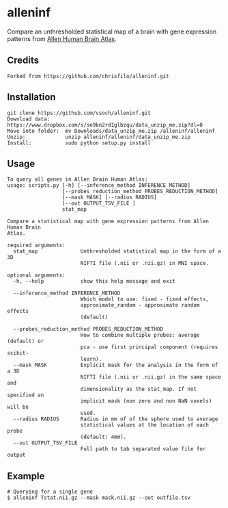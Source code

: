 alleninf
========

Compare an unthresholded statistical map of a brain with gene expression patterns from [Allen Human Brain Atlas](http://human.brain-map.org/).

Credits
------------

    Forked from https://github.com/chrisfilo/alleninf.git


Installation
------------

    git clone https://github.com/vsoch/alleninf.git
    Download data:     https://www.dropbox.com/s/se9bn2rd1glbzqu/data_unzip_me.zip?dl=0
    Move into folder:  mv Downloads/data_unzip_me.zip /alleninf/alleninf
    Unzip:             unzip alleninf/alleninf/data_unzip_me.zip
    Install:           sudo python setup.py install

Usage
-----

	To query all genes in Allen Brain Human Atlas:
	usage: scripts.py [-h] [--inference_method INFERENCE_METHOD]
	                  [--probes_reduction_method PROBES_REDUCTION_METHOD]
	                  [--mask MASK] [--radius RADIUS]
	                  [--out OUTPUT_TSV_FILE ]
	                  stat_map
	
	Compare a statistical map with gene expression patterns from Allen Human Brain
	Atlas.
	
	required arguments:
	  stat_map              Unthresholded statistical map in the form of a 3D
	                        NIFTI file (.nii or .nii.gz) in MNI space.
	
	optional arguments:
	  -h, --help            show this help message and exit

	  --inference_method INFERENCE_METHOD
	                        Which model to use: fixed - fixed effects,
	                        approximate_random - approximate random effects
	                        (default)

	  --probes_reduction_method PROBES_REDUCTION_METHOD
	                        How to combine multiple probes: average (default) or
	                        pca - use first principal component (requires scikit-
	                        learn).
	  --mask MASK           Explicit mask for the analysis in the form of a 3D
	                        NIFTI file (.nii or .nii.gz) in the same space and
	                        dimensionality as the stat_map. If not specified an
	                        implicit mask (non zero and non NaN voxels) will be
	                        used.
	  --radius RADIUS       Radius in mm of of the sphere used to average
	                        statistical values at the location of each probe
	                        (default: 4mm).
	  --out OUTPUT_TSV_FILE
	                        Full path to tab separated value file for output


Example
-------

    # Querying for a single gene
    $ alleninf Tstat.nii.gz --mask mask.nii.gz --out outfile.tsv

